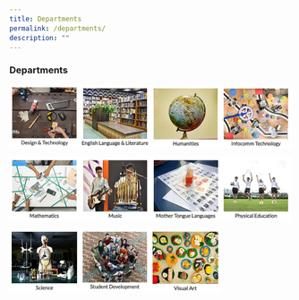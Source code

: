 ```yaml
---
title: Departments
permalink: /departments/
description: ""
---
```

### **Departments**

<p><a href="https://www.zhonghuasec.moe.edu.sg/departments/dnt/">
<img style="width:25%" src="/images/dept1.jpg" align=left>
</a></p>	

<p><a href="https://www.zhonghuasec.moe.edu.sg/departments/english-language-and-literature/">
<img style="width:25%" src="/images/dept2.jpg" align=left>
</a></p>	

<p><a href="https://www.zhonghuasec.moe.edu.sg/departments/humanities/">
<img style="width:25%" src="/images/dept3.jpg" align=left>
</a></p>	

<p><a href="https://www.zhonghuasec.moe.edu.sg/departments/infocomm-technology/">
<img style="width:25%" src="/images/dept4.jpg" align=left>
</a></p>	

<br clear="left">

<p><a href="https://www.zhonghuasec.moe.edu.sg/departments/mathematics/">
<img style="width:25%" src="/images/dept5.jpg" align=left>
</a></p>	

<p><a href="https://www.zhonghuasec.moe.edu.sg/departments/music/">
<img style="width:25%" src="/images/dept6.jpg" align=left>
</a></p>	

<p><a href="https://www.zhonghuasec.moe.edu.sg/departments/mother-tongue-languages/">
<img style="width:25%" src="/images/dept7.jpg" align=left>
</a></p>	

<p><a href="https://www.zhonghuasec.moe.edu.sg/departments/physical-education/">
<img style="width:25%" src="/images/dept8.jpg" align=left>
</a></p>	

<br clear="left">

<p><a href="https://www.zhonghuasec.moe.edu.sg/departments/science/">
<img style="width:25%" src="/images/dept9.jpg" align=left>
</a></p>	

<p><a href="https://www.zhonghuasec.moe.edu.sg/departments/student-development/">
<img style="width:25%" src="/images/dept10.jpg" align=left>
</a></p>	

<p><a href="https://www.zhonghuasec.moe.edu.sg/departments/visual-art/">
<img style="width:25%" src="/images/dept11.jpg" align=left>
</a></p>